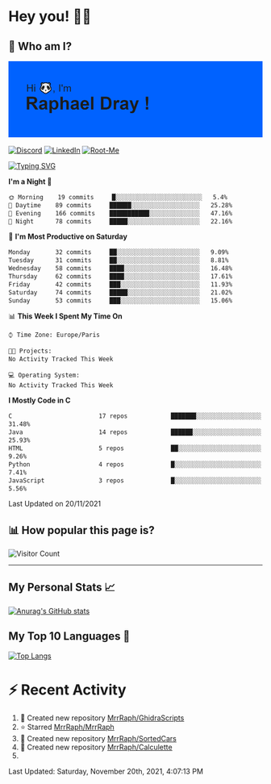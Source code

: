 # **Hey you! 👋🏼**

## **🔎 Who am I?**

<img src="https://github.com/MrrRaph/MrrRaph/blob/master/header.png?raw=true">

[![Discord](https://img.shields.io/badge/Discord-7289DA?style=for-the-badge&logo=discord&logoColor=white
)](https://discordapp.com/users/MrRaph#4214/)
[![LinkedIn](https://img.shields.io/badge/LinkedIn-0077B5?style=for-the-badge&logo=linkedin&logoColor=white)](https://www.linkedin.com/in/raphaeldray/)
[![Root-Me](https://img.shields.io/badge/dynamic/json?color=yellowgreen&label=Root-me%20Score&query=score&style=for-the-badge&url=https://raw.githubusercontent.com/MrrRaph/MrrRaph/master/root-me-stats.json&logoColor=white)](https://www.root-me.org/PandHacker)


[![Typing SVG](https://readme-typing-svg.herokuapp.com?font=glory&size=23&multiline=true&height=65&lines=CyberSecurity+Engineer+%F0%9F%92%BB;Freelance+Fullstack+Developer)](https://git.io/typing-svg)

<!--START_SECTION:waka-->
**I'm a Night 🦉** 

```text
🌞 Morning    19 commits     █░░░░░░░░░░░░░░░░░░░░░░░░   5.4% 
🌆 Daytime    89 commits     ██████░░░░░░░░░░░░░░░░░░░   25.28% 
🌃 Evening    166 commits    ███████████░░░░░░░░░░░░░░   47.16% 
🌙 Night      78 commits     █████░░░░░░░░░░░░░░░░░░░░   22.16%

```
📅 **I'm Most Productive on Saturday** 

```text
Monday       32 commits     ██░░░░░░░░░░░░░░░░░░░░░░░   9.09% 
Tuesday      31 commits     ██░░░░░░░░░░░░░░░░░░░░░░░   8.81% 
Wednesday    58 commits     ████░░░░░░░░░░░░░░░░░░░░░   16.48% 
Thursday     62 commits     ████░░░░░░░░░░░░░░░░░░░░░   17.61% 
Friday       42 commits     ███░░░░░░░░░░░░░░░░░░░░░░   11.93% 
Saturday     74 commits     █████░░░░░░░░░░░░░░░░░░░░   21.02% 
Sunday       53 commits     ███░░░░░░░░░░░░░░░░░░░░░░   15.06%

```


📊 **This Week I Spent My Time On** 

```text
⌚︎ Time Zone: Europe/Paris

🐱‍💻 Projects: 
No Activity Tracked This Week

💻 Operating System: 
No Activity Tracked This Week

```

**I Mostly Code in C** 

```text
C                        17 repos            ███████░░░░░░░░░░░░░░░░░░   31.48% 
Java                     14 repos            ██████░░░░░░░░░░░░░░░░░░░   25.93% 
HTML                     5 repos             ██░░░░░░░░░░░░░░░░░░░░░░░   9.26% 
Python                   4 repos             █░░░░░░░░░░░░░░░░░░░░░░░░   7.41% 
JavaScript               3 repos             █░░░░░░░░░░░░░░░░░░░░░░░░   5.56%

```



 Last Updated on 20/11/2021
<!--END_SECTION:waka-->

## **📊 How popular this page is?**

![Visitor Count](https://profile-counter.glitch.me/MrrRaph/count.svg)

---

## **My Personal Stats 📈**

[![Anurag's GitHub stats](https://github-readme-stats.vercel.app/api?username=mrrraph&count_private=true&show_icons=true&title_color=fff&text_color=fff&bg_color=30,36d1dc,904e95)](https://github.com/anuraghazra/github-readme-stats)

## **My Top 10 Languages 📣**

[![Top Langs](https://github-readme-stats.vercel.app/api/top-langs/?username=mrrraph&langs_count=10&layout=compact&hide=html,css&hide_title=true)](https://github.com/anuraghazra/github-readme-stats)


# **⚡ Recent Activity**

<!--RECENT_ACTIVITY:start-->
1. 📔 Created new repository [MrrRaph/GhidraScripts](https://github.com/MrrRaph/GhidraScripts)
2. ⭐ Starred [MrrRaph/MrrRaph](https://github.com/MrrRaph/MrrRaph)
3. 📔 Created new repository [MrrRaph/SortedCars](https://github.com/MrrRaph/SortedCars)
4. 📔 Created new repository [MrrRaph/Calculette](https://github.com/MrrRaph/Calculette)
5. 
<!--RECENT_ACTIVITY:end-->
<!--RECENT_ACTIVITY:last_update-->
Last Updated: Saturday, November 20th, 2021, 4:07:13 PM
<!--RECENT_ACTIVITY:last_update_end-->
